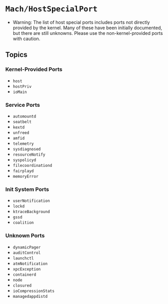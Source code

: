 # ``Mach/HostSpecialPort``

- Warning: The list of host special ports includes ports not directly provided by the kernel. Many of these have been initially documented, but there are still unknowns. Please use the non-kernel-provided ports with caution.

## Topics

### Kernel-Provided Ports

- ``host``
- ``hostPriv``
- ``ioMain``

### Service Ports
- ``automountd``
- ``seatbelt``
- ``kextd``
- ``unfreed``
- ``amfid``
- ``telemetry``
- ``sysdiagnosed``
- ``resourceNotify``
- ``syspolicyd``
- ``filecoordinationd``
- ``fairplayd``
- ``memoryError``

### Init System Ports

- ``userNotification``
- ``lockd``
- ``ktraceBackground``
- ``gssd``
- ``coalition``

### Unknown Ports

- ``dynamicPager``
- ``auditControl``
- ``launchctl``
- ``atmNotification``
- ``xpcException``
- ``containerd``
- ``node``
- ``closured``
- ``ioCompressionStats``
- ``managedappdistd``
